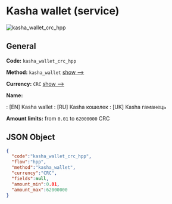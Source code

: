 
# Kasha wallet (service) 
![kasha_wallet_crc_hpp](https://static.openfintech.io/payment_methods/kasha_wallet_crc_hpp/logo.svg?w=400&c=v0.59.26#w200)  

## General 
 
**Code:** `kasha_wallet_crc_hpp` 
 
**Method:** `kasha_wallet` 
 [show -->](/payment-methods/kasha_wallet/) 
 
**Currency:** `CRC` [show -->](/currencies/CRC/) 
 
**Name:** 
 
:	[EN] Kasha wallet 
:	[RU] Kasha кошелек 
:	[UK] Kasha гаманець 
 
**Amount limits:** from `0.01` to `62000000` CRC 

## JSON Object 

```json
{
  "code":"kasha_wallet_crc_hpp",
  "flow":"hpp",
  "method":"kasha_wallet",
  "currency":"CRC",
  "fields":null,
  "amount_min":0.01,
  "amount_max":62000000
}
```  
